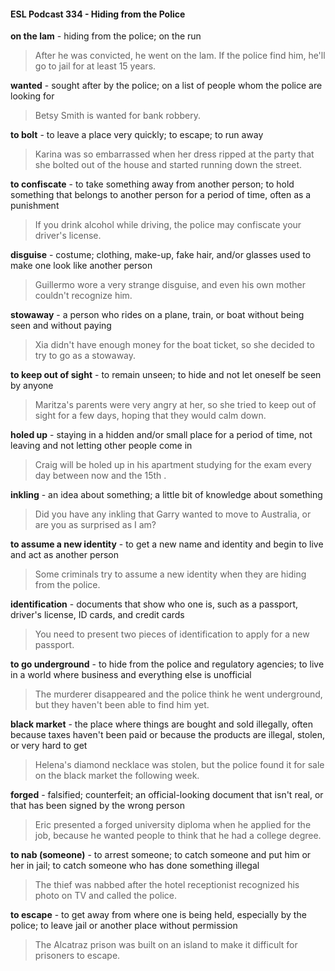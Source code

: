 #### ESL Podcast 334 - Hiding from the Police

**on the lam** - hiding from the police; on the run

> After he was convicted, he went on the lam. If the police find him, he'll go to jail
for at least 15 years.

**wanted** - sought after by the police; on a list of people whom the police are
looking for

> Betsy Smith is wanted for bank robbery.

**to bolt** - to leave a place very quickly; to escape; to run away

> Karina was so embarrassed when her dress ripped at the party that she bolted
out of the house and started running down the street.

**to confiscate** - to take something away from another person; to hold something
that belongs to another person for a period of time, often as a punishment

> If you drink alcohol while driving, the police may confiscate your driver's license.

**disguise** - costume; clothing, make-up, fake hair, and/or glasses used to make
one look like another person

> Guillermo wore a very strange disguise, and even his own mother couldn't
recognize him.

**stowaway** - a person who rides on a plane, train, or boat without being seen and
without paying

> Xia didn't have enough money for the boat ticket, so she decided to try to go as
a stowaway.

**to keep out of sight** - to remain unseen; to hide and not let oneself be seen by
anyone

> Maritza's parents were very angry at her, so she tried to keep out of sight for a
few days, hoping that they would calm down.

**holed up** - staying in a hidden and/or small place for a period of time, not
leaving and not letting other people come in

> Craig will be holed up in his apartment studying for the exam every day
between now and the 15th
.

**inkling** - an idea about something; a little bit of knowledge about something

> Did you have any inkling that Garry wanted to move to Australia, or are you as
surprised as I am?

**to assume a new identity** - to get a new name and identity and begin to live
and act as another person

> Some criminals try to assume a new identity when they are hiding from the
police.

**identification** - documents that show who one is, such as a passport, driver's
license, ID cards, and credit cards

> You need to present two pieces of identification to apply for a new passport.

**to go underground** - to hide from the police and regulatory agencies; to live in a
world where business and everything else is unofficial

> The murderer disappeared and the police think he went underground, but they
haven't been able to find him yet.

**black market** - the place where things are bought and sold illegally, often
because taxes haven't been paid or because the products are illegal, stolen, or
very hard to get

> Helena's diamond necklace was stolen, but the police found it for sale on the
black market the following week.

**forged** - falsified; counterfeit; an official-looking document that isn't real, or that
has been signed by the wrong person

> Eric presented a forged university diploma when he applied for the job, because
he wanted people to think that he had a college degree.

**to nab (someone)** - to arrest someone; to catch someone and put him or her in
jail; to catch someone who has done something illegal

> The thief was nabbed after the hotel receptionist recognized his photo on TV
and called the police.

**to escape** - to get away from where one is being held, especially by the police;
to leave jail or another place without permission

> The Alcatraz prison was built on an island to make it difficult for prisoners to
escape.

